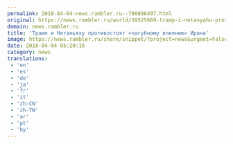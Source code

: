 ```yaml
---
permalink: 2018-04-04-news.rambler.ru--790896497.html
original: https://news.rambler.ru/world/39525669-tramp-i-netanyahu-protivostoyat-pagubnomu-vliyaniyu-irana/
domain: news.rambler.ru
title: 'Трамп и Нетаньяху противостоят «пагубному влиянию» Ирана'
image: https://news.rambler.ru/share/snippet/?project=news&urgent=False&image=http%3A%2F%2Fnews.rambler.ru%2Fimg%2F2018%2F04%2F04080731.433954.3125.jpg&big=False&title=%D0%A2%D1%80%D0%B0%D0%BC%D0%BF+%D0%B8%C2%A0%D0%9D%D0%B5%D1%82%D0%B0%D0%BD%D1%8C%D1%8F%D1%85%D1%83+%D0%BF%D1%80%D0%BE%D1%82%D0%B8%D0%B2%D0%BE%D1%81%D1%82%D0%BE%D1%8F%D1%82+%C2%AB%D0%BF%D0%B0%D0%B3%D1%83%D0%B1%D0%BD%D0%BE%D0%BC%D1%83+%D0%B2%D0%BB%D0%B8%D1%8F%D0%BD%D0%B8%D1%8E%C2%BB+%D0%98%D1%80%D0%B0%D0%BD%D0%B0
date: 2018-04-04 05:20:16
category: news
translations: 
 - 'en'
 - 'es'
 - 'de'
 - 'ja'
 - 'fr'
 - 'it'
 - 'zh-CN'
 - 'zh-TW'
 - 'ar'
 - 'pt'
 - 'hy'
---
```


